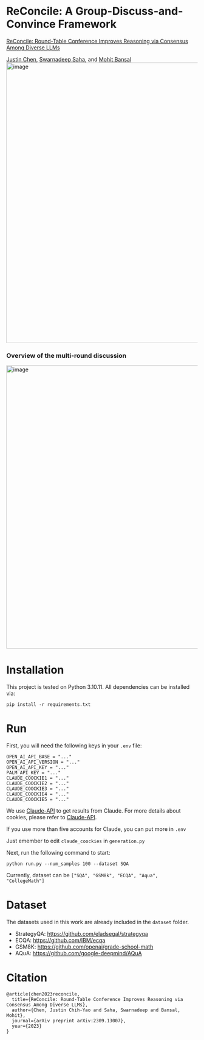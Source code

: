 # ReConcile: A Group-Discuss-and-Convince Framework
[ReConcile: Round-Table Conference Improves Reasoning via Consensus Among Diverse LLMs](https://arxiv.org/pdf/2309.13007.pdf)

[Justin Chen](https://dinobby.github.io/), [Swarnadeep Saha](https://swarnahub.github.io/), and [Mohit Bansal](https://www.cs.unc.edu/~mbansal/)
<img width="736" alt="image" src="https://i.imgur.com/mREgiI7.png">


### Overview of the multi-round discussion
<img width="743" alt="image" src="https://i.imgur.com/4uMumgD.png">


# Installation
This project is tested on Python 3.10.11. All dependencies can be installed via:

```pip install -r requirements.txt```

# Run
First, you will need the following keys in your ```.env``` file:

```
OPEN_AI_API_BASE = "..."
OPEN_AI_API_VERSION = "..." 
OPEN_AI_API_KEY = "..."
PALM_API_KEY = "..."
CLAUDE_COOCKIE1 = "..."
CLAUDE_COOCKIE2 = "..."
CLAUDE_COOCKIE3 = "..."
CLAUDE_COOCKIE4 = "..."
CLAUDE_COOCKIE5 = "..."
```

We use [Claude-API](https://github.com/KoushikNavuluri/Claude-API) to get results from Claude. For more details about cookies, please refer to [Claude-API](https://github.com/KoushikNavuluri/Claude-API).

If you use more than five accounts for Claude, you can put more in ```.env```

Just emember to edit ```claude_coockies``` in ```generation.py```

Next, run the following command to start:

```
python run.py --num_samples 100 --dataset SQA
````

Currently, dataset can be ```["SQA", "GSM8k", "ECQA", "Aqua", "CollegeMath"]```

# Dataset
The datasets used in this work are already included in the ```dataset``` folder.
- StrategyQA: https://github.com/eladsegal/strategyqa
- ECQA: https://github.com/IBM/ecqa
- GSM8K: https://github.com/openai/grade-school-math
- AQuA: https://github.com/google-deepmind/AQuA

# Citation
```
@article{chen2023reconcile,
  title={ReConcile: Round-Table Conference Improves Reasoning via Consensus Among Diverse LLMs},
  author={Chen, Justin Chih-Yao and Saha, Swarnadeep and Bansal, Mohit},
  journal={arXiv preprint arXiv:2309.13007},
  year={2023}
}
```
